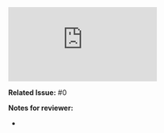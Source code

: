 <!-- Change the ## to your pull request number -->
![Coverage Badge](https://img.shields.io/endpoint?url=https://gist.githubusercontent.com/TheJaredWilcurt/9c5d16fe3fa8f8ef414fe8b0eff17f7f/raw/pull##.json)

<!-- Replace 0 with the issue number -->
**Related Issue:** #0


**Notes for reviewer:**

*
